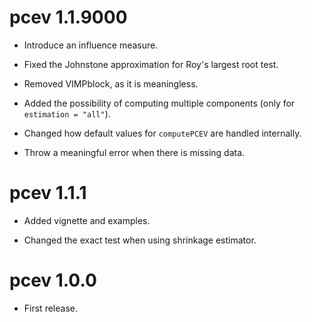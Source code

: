 # pcev 1.1.9000

* Introduce an influence measure.

* Fixed the Johnstone approximation for Roy's largest root test.

* Removed VIMPblock, as it is meaningless.

* Added the possibility of computing multiple components (only for ```estimation = "all"```).

* Changed how default values for ```computePCEV``` are handled internally.

* Throw a meaningful error when there is missing data.

# pcev 1.1.1

* Added vignette and examples.

* Changed the exact test when using shrinkage estimator.

# pcev 1.0.0

* First release.